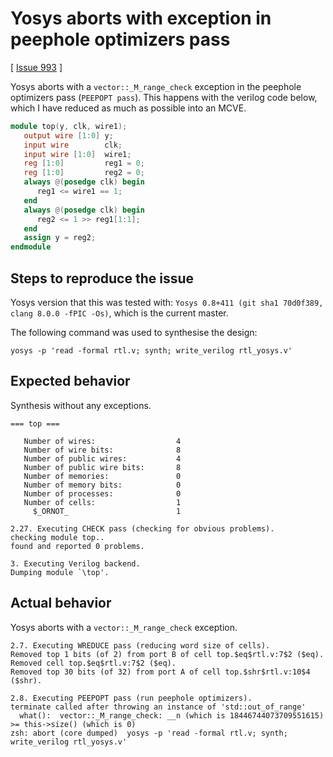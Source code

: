 # Yosys aborts with exception in peephole optimizers pass

[ [Issue 993](https://github.com/YosysHQ/yosys/issues/993) ]

Yosys aborts with a `vector::_M_range_check` exception in the peephole optimizers pass (`PEEPOPT pass`). This happens with the verilog code below, which I have reduced as much as possible into an MCVE.

```verilog
module top(y, clk, wire1);
   output wire [1:0] y;
   input wire        clk;
   input wire [1:0]  wire1;
   reg [1:0]         reg1 = 0;
   reg [1:0]         reg2 = 0;
   always @(posedge clk) begin
      reg1 <= wire1 == 1;
   end
   always @(posedge clk) begin
      reg2 <= 1 >> reg1[1:1];
   end
   assign y = reg2;
endmodule
```

## Steps to reproduce the issue

Yosys version that this was tested with: `Yosys 0.8+411 (git sha1 70d0f389, clang 8.0.0 -fPIC -Os)`, which is the current master.

The following command was used to synthesise the design:

```
yosys -p 'read -formal rtl.v; synth; write_verilog rtl_yosys.v'
```

## Expected behavior

Synthesis without any exceptions.

```
=== top ===

   Number of wires:                  4
   Number of wire bits:              8
   Number of public wires:           4
   Number of public wire bits:       8
   Number of memories:               0
   Number of memory bits:            0
   Number of processes:              0
   Number of cells:                  1
     $_ORNOT_                        1

2.27. Executing CHECK pass (checking for obvious problems).
checking module top..
found and reported 0 problems.

3. Executing Verilog backend.
Dumping module `\top'.
```

## Actual behavior

Yosys aborts with a `vector::_M_range_check` exception.

```
2.7. Executing WREDUCE pass (reducing word size of cells).
Removed top 1 bits (of 2) from port B of cell top.$eq$rtl.v:7$2 ($eq).
Removed cell top.$eq$rtl.v:7$2 ($eq).
Removed top 30 bits (of 32) from port A of cell top.$shr$rtl.v:10$4 ($shr).

2.8. Executing PEEPOPT pass (run peephole optimizers).
terminate called after throwing an instance of 'std::out_of_range'
  what():  vector::_M_range_check: __n (which is 18446744073709551615) >= this->size() (which is 0)
zsh: abort (core dumped)  yosys -p 'read -formal rtl.v; synth; write_verilog rtl_yosys.v'
```
